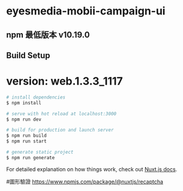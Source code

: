 # eyesmedia-mobii-campaign-ui
## npm 最低版本 v10.19.0
## Build Setup
# version: web.1.3.3_1117

```bash
# install dependencies
$ npm install

# serve with hot reload at localhost:3000
$ npm run dev

# build for production and launch server
$ npm run build
$ npm run start

# generate static project
$ npm run generate
```

For detailed explanation on how things work, check out [Nuxt.js docs](https://nuxtjs.org).

#圖形驗證
https://www.npmjs.com/package/@nuxtjs/recaptcha
